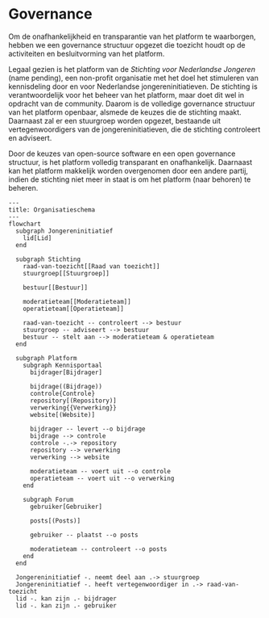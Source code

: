 # Governance

Om de onafhankelijkheid en transparantie van het platform te waarborgen,
hebben we een governance structuur opgezet die toezicht houdt op de activiteiten
en besluitvorming van het platform.

Legaal gezien is het platform van de _Stichting voor Nederlandse Jongeren_
(name pending), een non-profit organisatie met het doel het stimuleren
van kennisdeling door en voor Nederlandse jongereninitiatieven.
De stichting is verantwoordelijk voor het beheer van het platform,
maar doet dit wel in opdracht van de community.
Daarom is de volledige governance structuur van het platform openbaar,
alsmede de keuzes die de stichting maakt.
Daarnaast zal er een stuurgroep worden opgezet,
bestaande uit vertegenwoordigers van de jongereninitiatieven,
die de stichting controleert en adviseert.

Door de keuzes van open-source software en een open governance structuur,
is het platform volledig transparant en onafhankelijk.
Daarnaast kan het platform makkelijk worden overgenomen door een andere partij,
indien de stichting niet meer in staat is om het platform
(naar behoren) te beheren.

```mermaid
---
title: Organisatieschema
---
flowchart
  subgraph Jongereninitiatief
    lid[Lid]
  end

  subgraph Stichting
    raad-van-toezicht[[Raad van toezicht]]
    stuurgroep[[Stuurgroep]]

    bestuur[[Bestuur]]

    moderatieteam[[Moderatieteam]]
    operatieteam[[Operatieteam]]

    raad-van-toezicht -- controleert --> bestuur
    stuurgroep -- adviseert --> bestuur
    bestuur -- stelt aan --> moderatieteam & operatieteam
  end

  subgraph Platform
    subgraph Kennisportaal
      bijdrager[Bijdrager]

      bijdrage((Bijdrage))
      controle{Controle}
      repository[(Repository)]
      verwerking{{Verwerking}}
      website[(Website)]

      bijdrager -- levert --o bijdrage
      bijdrage --> controle
      controle -.-> repository
      repository --> verwerking
      verwerking --> website

      moderatieteam -- voert uit --o controle
      operatieteam -- voert uit --o verwerking
    end

    subgraph Forum
      gebruiker[Gebruiker]

      posts[(Posts)]

      gebruiker -- plaatst --o posts

      moderatieteam -- controleert --o posts
    end
  end

  Jongereninitiatief -. neemt deel aan .-> stuurgroep
  Jongereninitiatief -. heeft vertegenwoordiger in .-> raad-van-toezicht
  lid -. kan zijn .- bijdrager
  lid -. kan zijn .- gebruiker
```
